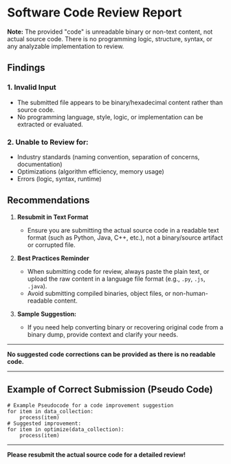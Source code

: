 # Software Code Review Report

**Note:** The provided "code" is unreadable binary or non-text content, not actual source code. There is no programming logic, structure, syntax, or any analyzable implementation to review.

## Findings

### 1. Invalid Input
- The submitted file appears to be binary/hexadecimal content rather than source code.
- No programming language, style, logic, or implementation can be extracted or evaluated.

### 2. Unable to Review for:
- Industry standards (naming convention, separation of concerns, documentation)
- Optimizations (algorithm efficiency, memory usage)
- Errors (logic, syntax, runtime)

## Recommendations

1. **Resubmit in Text Format**
   - Ensure you are submitting the actual source code in a readable text format (such as Python, Java, C++, etc.), not a binary/source artifact or corrupted file.

2. **Best Practices Reminder**
   - When submitting code for review, always paste the plain text, or upload the raw content in a language file format (e.g., `.py`, `.js`, `.java`).
   - Avoid submitting compiled binaries, object files, or non-human-readable content.

3. **Sample Suggestion:**
   - If you need help converting binary or recovering original code from a binary dump, provide context and clarify your needs.

---

**No suggested code corrections can be provided as there is no readable code.**

---

## Example of Correct Submission (Pseudo Code)

```pseudo
# Example Pseudocode for a code improvement suggestion
for item in data_collection:
    process(item)
# Suggested improvement:
for item in optimize(data_collection):
    process(item)
```

---

**Please resubmit the actual source code for a detailed review!**